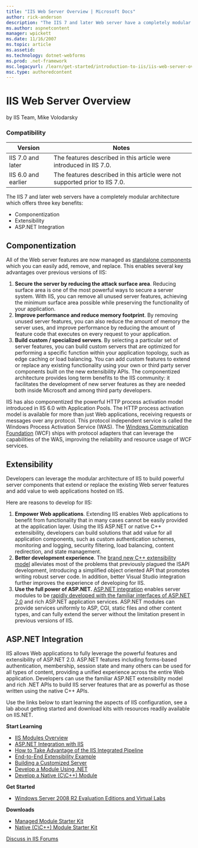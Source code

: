```yaml
---
title: "IIS Web Server Overview | Microsoft Docs"
author: rick-anderson
description: "The IIS 7 and later Web server have a completely modular architecture that offers three key benefits: Componentization, Extensibility, and ASP.NET Integratio..."
ms.author: aspnetcontent
manager: wpickett
ms.date: 11/16/2007
ms.topic: article
ms.assetid: 
ms.technology: dotnet-webforms
ms.prod: .net-framework
msc.legacyurl: /learn/get-started/introduction-to-iis/iis-web-server-overview
msc.type: authoredcontent
---
```

IIS Web Server Overview
====================
by IIS Team, Mike Volodarsky

### Compatibility


| Version | Notes |
| --- | --- |
| IIS 7.0 and later | The features described in this article were introduced in IIS 7.0. |
| IIS 6.0 and earlier | The features described in this article were not supported prior to IIS 7.0. |


The IIS 7 and later web servers have a completely modular architecture which offers three key benefits:

- Componentization
- Extensibility
- ASP.NET Integration

## Componentization

All of the Web server features are now managed as [standalone components](iis-modules-overview.md) which you can easily add, remove, and replace. This enables several key advantages over previous versions of IIS:

1. **Secure the server by reducing the attack surface area**. Reducing surface area is one of the most powerful ways to secure a server system. With IIS, you can remove all unused server features, achieving the minimum surface area possible while preserving the functionality of your application.
2. **Improve performance and reduce memory footprint**. By removing unused server features, you can also reduce the amount of memory the server uses, and improve performance by reducing the amount of feature code that executes on every request to your application.
3. **Build custom / specialized servers**. By selecting a particular set of server features, you can build custom servers that are optimized for performing a specific function within your application topology, such as edge caching or load balancing. You can add custom features to extend or replace any existing functionality using your own or third party server components built on the new extensibility APIs. The componentized architecture provides long term benefits to the IIS community: it facilitates the development of new server features as they are needed both inside Microsoft and among third party developers.

IIS has also componentized the powerful HTTP process activation model introduced in IIS 6.0 with Application Pools. The HTTP process activation model is available for more than just Web applications, receiving requests or messages over any protocol. This protocol independent service is called the Windows Process Activation Service (WAS). The [Windows Communication Foundation](https://msdn.microsoft.com/en-us/library/ms735119.aspx) (WCF) ships with protocol adapters that can leverage the capabilities of the WAS, improving the reliability and resource usage of WCF services.

## Extensibility

Developers can leverage the modular architecture of IIS to build powerful server components that extend or replace the existing Web server features and add value to web applications hosted on IIS.

Here are reasons to develop for IIS:

1. **Empower Web applications**. Extending IIS enables Web applications to benefit from functionality that in many cases cannot be easily provided at the application layer. Using the IIS ASP.NET or native C++ extensibility, developers can build solutions that add value for all application components, such as custom authentication schemes, monitoring and logging, security filtering, load balancing, content redirection, and state management.
2. **Better development experience**. The [brand new C++ extensibility model](../../develop/runtime-extensibility/develop-a-native-cc-module-for-iis.md) alleviates most of the problems that previously plagued the ISAPI development, introducing a simplified object oriented API that promotes writing robust server code. In addition, better Visual Studio integration further improves the experience of developing for IIS.
3. **Use the full power of ASP.NET.** [ASP.NET integration](../../application-frameworks/building-and-running-aspnet-applications/aspnet-integration-with-iis.md) enables server modules to be [rapidly developed with the familiar interfaces of ASP.NET 2.0](../../develop/runtime-extensibility/developing-a-module-using-net.md) and rich ASP.NET application services. ASP.NET modules can provide services uniformly to ASP, CGI, static files and other content types, and can fully extend the server without the limitation present in previous versions of IIS.

## ASP.NET Integration

IIS allows Web applications to fully leverage the powerful features and extensibility of ASP.NET 2.0. ASP.NET features including forms-based authentication, membership, session state and many others can be used for all types of content, providing a unified experience across the entire Web application. Developers can use the familiar ASP.NET extensibility model and rich .NET APIs to build IIS server features that are as powerful as those written using the native C++ APIs.

Use the links below to start learning the aspects of IIS configuration, see a lab about getting started and download kits with resources readily available on IIS.NET.

**Start Learning**

- [IIS Modules Overview](iis-modules-overview.md)
- [ASP.NET Integration with IIS](../../application-frameworks/building-and-running-aspnet-applications/aspnet-integration-with-iis.md)
- [How to Take Advantage of the IIS Integrated Pipeline](../../application-frameworks/building-and-running-aspnet-applications/how-to-take-advantage-of-the-iis-integrated-pipeline.md)
- [End-to-End Extensibility Example](../../develop/runtime-extensibility/an-end-to-end-extensibility-example-for-iis-developers.md)
- [Building a Customized Server](../planning-your-iis-architecture/index.md)
- [Develop a Module Using .NET](../../develop/runtime-extensibility/developing-a-module-using-net.md)
- [Develop a Native (C\C++) Module](../../develop/runtime-extensibility/develop-a-native-cc-module-for-iis.md)

**Get Started**

- [Windows Server 2008 R2 Evaluation Editions and Virtual Labs](https://www.microsoft.com/en-us/server-cloud/windows-server/2008-r2-trial.aspx)

**Downloads**

- [Managed Module Starter Kit](https://www.iis.net/downloads/community)
- [Native (C\C++) Module Starter Kit](https://www.iis.net/downloads/community)
  
  
[Discuss in IIS Forums](https://forums.iis.net/default.aspx?GroupID=41)